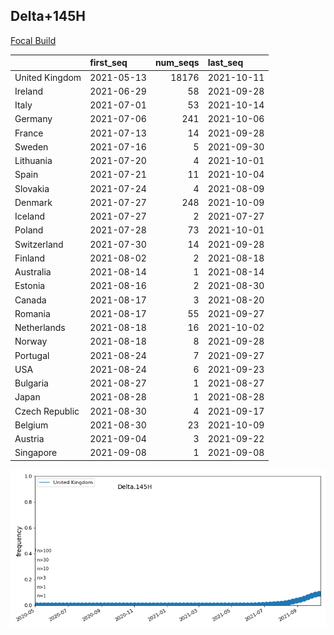 

## Delta+145H
[Focal Build](https://nextstrain.org/groups/neherlab/ncov/Delta.145H?c=gt-S_145,222)

|                | first_seq   |   num_seqs | last_seq   |
|:---------------|:------------|-----------:|:-----------|
| United Kingdom | 2021-05-13  |      18176 | 2021-10-11 |
| Ireland        | 2021-06-29  |         58 | 2021-09-28 |
| Italy          | 2021-07-01  |         53 | 2021-10-14 |
| Germany        | 2021-07-06  |        241 | 2021-10-06 |
| France         | 2021-07-13  |         14 | 2021-09-28 |
| Sweden         | 2021-07-16  |          5 | 2021-09-30 |
| Lithuania      | 2021-07-20  |          4 | 2021-10-01 |
| Spain          | 2021-07-21  |         11 | 2021-10-04 |
| Slovakia       | 2021-07-24  |          4 | 2021-08-09 |
| Denmark        | 2021-07-27  |        248 | 2021-10-09 |
| Iceland        | 2021-07-27  |          2 | 2021-07-27 |
| Poland         | 2021-07-28  |         73 | 2021-10-01 |
| Switzerland    | 2021-07-30  |         14 | 2021-09-28 |
| Finland        | 2021-08-02  |          2 | 2021-08-18 |
| Australia      | 2021-08-14  |          1 | 2021-08-14 |
| Estonia        | 2021-08-16  |          2 | 2021-08-30 |
| Canada         | 2021-08-17  |          3 | 2021-08-20 |
| Romania        | 2021-08-17  |         55 | 2021-09-27 |
| Netherlands    | 2021-08-18  |         16 | 2021-10-02 |
| Norway         | 2021-08-18  |          8 | 2021-09-28 |
| Portugal       | 2021-08-24  |          7 | 2021-09-27 |
| USA            | 2021-08-24  |          6 | 2021-09-23 |
| Bulgaria       | 2021-08-27  |          1 | 2021-08-27 |
| Japan          | 2021-08-28  |          1 | 2021-08-28 |
| Czech Republic | 2021-08-30  |          4 | 2021-09-17 |
| Belgium        | 2021-08-30  |         23 | 2021-10-09 |
| Austria        | 2021-09-04  |          3 | 2021-09-22 |
| Singapore      | 2021-09-08  |          1 | 2021-09-08 |

![Overall trends Delta.145H](/overall_trends_figures/overall_trends_Delta.145H.png)